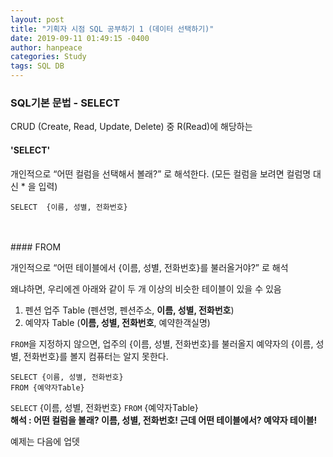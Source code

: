 ```yaml
---
layout: post
title: "기획자 시점 SQL 공부하기 1 (데이터 선택하기)"
date: 2019-09-11 01:49:15 -0400
author: hanpeace
categories: Study
tags: SQL DB
---
```


### SQL기본 문법 - SELECT
CRUD (Create, Read, Update, Delete) 중
R(Read)에 해당하는

#### 'SELECT'
개인적으로 “어떤 컬럼을 선택해서 볼래?” 로 해석한다.
(모든 컬럼을 보려면 컬럼명 대신 * 을 입력)

```
SELECT  {이름, 성별, 전화번호}
```
<br>
<br>
#### FROM

개인적으로 “어떤 테이블에서 {이름, 성별, 전화번호}를 불러올거야?” 로 해석

왜냐하면, 우리에겐  아래와 같이 두 개 이상의 비슷한 테이블이 있을 수 있음
1. 펜션 업주 Table (펜션명, 펜션주소, **이름, 성별, 전화번호**)
2. 예약자 Table (**이름, 성별, 전화번호**, 예약한객실명)


`FROM`을 지정하지 않으면, 업주의 {이름, 성별, 전화번호}를 불러올지 예약자의 {이름, 성별, 전화번호}를 볼지 컴퓨터는 알지 못한다.

```
SELECT {이름, 성별, 전화번호}
FROM {예약자Table}
```

`SELECT` {이름, 성별, 전화번호} `FROM` {예약자Table} <br>
**해석 : 어떤 컬럼을 볼래? 이름, 성별, 전화번호! 근데 어떤 테이블에서? 예약자 테이블!**

예제는 다음에 업뎃
